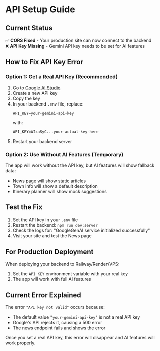 # API Setup Guide

## Current Status
✅ **CORS Fixed** - Your production site can now connect to the backend  
❌ **API Key Missing** - Gemini API key needs to be set for AI features

## How to Fix API Key Error

### Option 1: Get a Real API Key (Recommended)
1. Go to [Google AI Studio](https://makersuite.google.com/app/apikey)
2. Create a new API key
3. Copy the key
4. In your backend `.env` file, replace:
   ```
   API_KEY=your-gemini-api-key
   ```
   with:
   ```
   API_KEY=AIzaSyC...your-actual-key-here
   ```
5. Restart your backend server

### Option 2: Use Without AI Features (Temporary)
The app will work without the API key, but AI features will show fallback data:
- News page will show static articles
- Town info will show a default description
- Itinerary planner will show mock suggestions

## Test the Fix
1. Set the API key in your `.env` file
2. Restart the backend: `npm run dev:server`
3. Check the logs for: "GoogleGenAI service initialized successfully"
4. Visit your site and test the News page

## For Production Deployment
When deploying your backend to Railway/Render/VPS:
1. Set the `API_KEY` environment variable with your real key
2. The app will work with full AI features

## Current Error Explained
The error `"API key not valid"` occurs because:
- The default value `"your-gemini-api-key"` is not a real API key
- Google's API rejects it, causing a 500 error
- The news endpoint fails and shows the error

Once you set a real API key, this error will disappear and AI features will work properly.


